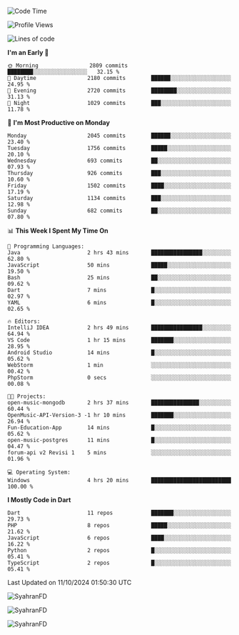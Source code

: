 <!--START_SECTION:waka-->
![Code Time](http://img.shields.io/badge/Code%20Time-432%20hrs%2051%20mins-blue)

![Profile Views](http://img.shields.io/badge/Profile%20Views-13-blue)

![Lines of code](https://img.shields.io/badge/From%20Hello%20World%20I%27ve%20Written-3.5%20million%20lines%20of%20code-blue)

**I'm an Early 🐤** 

```text
🌞 Morning                2809 commits        ████████░░░░░░░░░░░░░░░░░   32.15 % 
🌆 Daytime                2180 commits        ██████░░░░░░░░░░░░░░░░░░░   24.95 % 
🌃 Evening                2720 commits        ████████░░░░░░░░░░░░░░░░░   31.13 % 
🌙 Night                  1029 commits        ███░░░░░░░░░░░░░░░░░░░░░░   11.78 % 
```
📅 **I'm Most Productive on Monday** 

```text
Monday                   2045 commits        ██████░░░░░░░░░░░░░░░░░░░   23.40 % 
Tuesday                  1756 commits        █████░░░░░░░░░░░░░░░░░░░░   20.10 % 
Wednesday                693 commits         ██░░░░░░░░░░░░░░░░░░░░░░░   07.93 % 
Thursday                 926 commits         ███░░░░░░░░░░░░░░░░░░░░░░   10.60 % 
Friday                   1502 commits        ████░░░░░░░░░░░░░░░░░░░░░   17.19 % 
Saturday                 1134 commits        ███░░░░░░░░░░░░░░░░░░░░░░   12.98 % 
Sunday                   682 commits         ██░░░░░░░░░░░░░░░░░░░░░░░   07.80 % 
```


📊 **This Week I Spent My Time On** 

```text
💬 Programming Languages: 
Java                     2 hrs 43 mins       ████████████████░░░░░░░░░   62.80 % 
JavaScript               50 mins             █████░░░░░░░░░░░░░░░░░░░░   19.50 % 
Bash                     25 mins             ██░░░░░░░░░░░░░░░░░░░░░░░   09.62 % 
Dart                     7 mins              █░░░░░░░░░░░░░░░░░░░░░░░░   02.97 % 
YAML                     6 mins              █░░░░░░░░░░░░░░░░░░░░░░░░   02.65 % 

🔥 Editors: 
IntelliJ IDEA            2 hrs 49 mins       ████████████████░░░░░░░░░   64.94 % 
VS Code                  1 hr 15 mins        ███████░░░░░░░░░░░░░░░░░░   28.95 % 
Android Studio           14 mins             █░░░░░░░░░░░░░░░░░░░░░░░░   05.62 % 
WebStorm                 1 min               ░░░░░░░░░░░░░░░░░░░░░░░░░   00.42 % 
PhpStorm                 0 secs              ░░░░░░░░░░░░░░░░░░░░░░░░░   00.08 % 

🐱‍💻 Projects: 
open-music-mongodb       2 hrs 37 mins       ███████████████░░░░░░░░░░   60.44 % 
OpenMusic-API-Version-3 -1 hr 10 mins        ███████░░░░░░░░░░░░░░░░░░   26.94 % 
Fun-Education-App        14 mins             █░░░░░░░░░░░░░░░░░░░░░░░░   05.62 % 
open-music-postgres      11 mins             █░░░░░░░░░░░░░░░░░░░░░░░░   04.47 % 
forum-api v2 Revisi 1    5 mins              ░░░░░░░░░░░░░░░░░░░░░░░░░   01.96 % 

💻 Operating System: 
Windows                  4 hrs 20 mins       █████████████████████████   100.00 % 
```

**I Mostly Code in Dart** 

```text
Dart                     11 repos            ███████░░░░░░░░░░░░░░░░░░   29.73 % 
PHP                      8 repos             █████░░░░░░░░░░░░░░░░░░░░   21.62 % 
JavaScript               6 repos             ████░░░░░░░░░░░░░░░░░░░░░   16.22 % 
Python                   2 repos             █░░░░░░░░░░░░░░░░░░░░░░░░   05.41 % 
TypeScript               2 repos             █░░░░░░░░░░░░░░░░░░░░░░░░   05.41 % 
```




 Last Updated on 11/10/2024 01:50:30 UTC
<!--END_SECTION:waka-->

<p align="left">
  <img src="https://github-readme-stats.vercel.app/api/top-langs?username=SyahranFD&layout=donut&hide=C%2B%2B,CMake,css&show_icons=true&locale=en&&theme=blueberry" alt="SyahranFD" />
</p>

<p align="left">
  <img src="https://github-readme-stats.vercel.app/api?username=SyahranFD&show_icons=true&locale=en&theme=blueberry" alt="SyahranFD" />
</p>

<p align="left">
  <img src="https://streak-stats.demolab.com/?user=SyahranFD&theme=blueberry" alt="SyahranFD"/>
</p>
